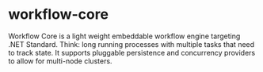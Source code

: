 # workflow-core
Workflow Core is a light weight embeddable workflow engine targeting .NET Standard. Think: long running processes with multiple tasks that need to track state. It supports pluggable persistence and concurrency providers to allow for multi-node clusters.
